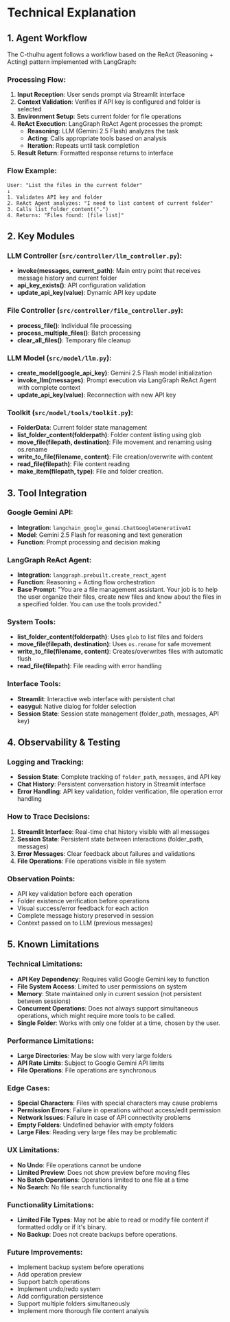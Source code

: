 # Technical Explanation

## 1. Agent Workflow

The C-thulhu agent follows a workflow based on the ReAct (Reasoning + Acting) pattern implemented with LangGraph:

### Processing Flow:
1. **Input Reception**: User sends prompt via Streamlit interface
2. **Context Validation**: Verifies if API key is configured and folder is selected
3. **Environment Setup**: Sets current folder for file operations
4. **ReAct Execution**: LangGraph ReAct Agent processes the prompt:
   - **Reasoning**: LLM (Gemini 2.5 Flash) analyzes the task
   - **Acting**: Calls appropriate tools based on analysis
   - **Iteration**: Repeats until task completion
5. **Result Return**: Formatted response returns to interface

### Flow Example:
```
User: "List the files in the current folder"
↓
1. Validates API key and folder
2. ReAct Agent analyzes: "I need to list content of current folder"
3. Calls list_folder_content(".")
4. Returns: "Files found: [file list]"
```

## 2. Key Modules

### **LLM Controller** (`src/controller/llm_controller.py`):
- **invoke(messages, current_path)**: Main entry point that receives message history and current folder
- **api_key_exists()**: API configuration validation
- **update_api_key(value)**: Dynamic API key update

### **File Controller** (`src/controller/file_controller.py`):
- **process_file()**: Individual file processing
- **process_multiple_files()**: Batch processing
- **clear_all_files()**: Temporary file cleanup

### **LLM Model** (`src/model/llm.py`):
- **create_model(google_api_key)**: Gemini 2.5 Flash model initialization
- **invoke_llm(messages)**: Prompt execution via LangGraph ReAct Agent with complete context
- **update_api_key(value)**: Reconnection with new API key

### **Toolkit** (`src/model/tools/toolkit.py`):
- **FolderData**: Current folder state management
- **list_folder_content(folderpath)**: Folder content listing using glob
- **move_file(filepath, destination)**: File movement and renaming using os.rename
- **write_to_file(filename, content)**: File creation/overwrite with content
- **read_file(filepath)**: File content reading
- **make_item(filepath, type)**: File and folder creation.

## 3. Tool Integration

### **Google Gemini API**:
- **Integration**: `langchain_google_genai.ChatGoogleGenerativeAI`
- **Model**: Gemini 2.5 Flash for reasoning and text generation
- **Function**: Prompt processing and decision making

### **LangGraph ReAct Agent**:
- **Integration**: `langgraph.prebuilt.create_react_agent`
- **Function**: Reasoning + Acting flow orchestration
- **Base Prompt**: "You are a file management assistant. Your job is to help the user organize their files, create new files and know about the files in a specified folder. You can use the tools provided."

### **System Tools**:
- **list_folder_content(folderpath)**: Uses `glob` to list files and folders
- **move_file(filepath, destination)**: Uses `os.rename` for safe movement
- **write_to_file(filename, content)**: Creates/overwrites files with automatic flush
- **read_file(filepath)**: File reading with error handling

### **Interface Tools**:
- **Streamlit**: Interactive web interface with persistent chat
- **easygui**: Native dialog for folder selection
- **Session State**: Session state management (folder_path, messages, API key)

## 4. Observability & Testing

### **Logging and Tracking**:
- **Session State**: Complete tracking of `folder_path`, `messages`, and API key
- **Chat History**: Persistent conversation history in Streamlit interface
- **Error Handling**: API key validation, folder verification, file operation error handling

### **How to Trace Decisions**:
1. **Streamlit Interface**: Real-time chat history visible with all messages
2. **Session State**: Persistent state between interactions (folder_path, messages)
3. **Error Messages**: Clear feedback about failures and validations
4. **File Operations**: File operations visible in file system

### **Observation Points**:
- API key validation before each operation
- Folder existence verification before operations
- Visual success/error feedback for each action
- Complete message history preserved in session
- Context passed on to LLM (previous messages)

## 5. Known Limitations

### **Technical Limitations**:
- **API Key Dependency**: Requires valid Google Gemini key to function
- **File System Access**: Limited to user permissions on system
- **Memory**: State maintained only in current session (not persistent between sessions)
- **Concurrent Operations**: Does not always support simultaneous operations, which might require more tools to be called.
- **Single Folder**: Works with only one folder at a time, chosen by the user.

### **Performance Limitations**:
- **Large Directories**: May be slow with very large folders
- **API Rate Limits**: Subject to Google Gemini API limits
- **File Operations**: File operations are synchronous

### **Edge Cases**:
- **Special Characters**: Files with special characters may cause problems
- **Permission Errors**: Failure in operations without access/edit permission
- **Network Issues**: Failure in case of API connectivity problems
- **Empty Folders**: Undefined behavior with empty folders
- **Large Files**: Reading very large files may be problematic

### **UX Limitations**:
- **No Undo**: File operations cannot be undone
- **Limited Preview**: Does not show preview before moving files
- **No Batch Operations**: Operations limited to one file at a time
- **No Search**: No file search functionality

### **Functionality Limitations**:
- **Limited File Types**: May not be able to read or modify file content if formatted oddly or if it's binary.
- **No Backup**: Does not create backups before operations.

### **Future Improvements**:
- Implement backup system before operations
- Add operation preview
- Support batch operations
- Implement undo/redo system
- Add configuration persistence
- Support multiple folders simultaneously
- Implement more thorough file content analysis


